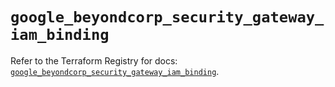 # `google_beyondcorp_security_gateway_iam_binding`

Refer to the Terraform Registry for docs: [`google_beyondcorp_security_gateway_iam_binding`](https://registry.terraform.io/providers/hashicorp/google-beta/6.24.0/docs/resources/google_beyondcorp_security_gateway_iam_binding).
